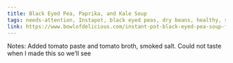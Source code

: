 ```yaml
---
title: Black Eyed Pea, Paprika, and Kale Soup
tags: needs-attention, Instapot, black eyed peas, dry beans, healthy, soup
link: https://www.bowlofdelicious.com/instant-pot-black-eyed-pea-soup-for-the-new-year/
---
```

Notes: Added tomato paste and tomato broth, smoked salt. Could not taste when I made this so we’ll see

